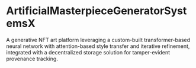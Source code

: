 # ArtificialMasterpieceGeneratorSystemsX
A generative NFT art platform leveraging a custom-built transformer-based neural network with attention-based style transfer and iterative refinement, integrated with a decentralized storage solution for tamper-evident provenance tracking.
